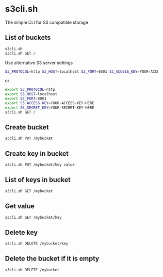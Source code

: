 # s3cli.sh

The simple CLI for S3 compatible storage

## List of buckets

```bash
s3cli.sh
s3cli.sh GET /
```

Use alternative S3 server settings

```bash
S3_PROTOCOL=http S3_HOST=localhost S3_PORT=8001 S3_ACCESS_KEY=YOUR-ACCESS-KEY-HERE S3_SECRET_KEY=YOUR-SECRET-KEY-HERE s3cli.sh GET /
```

or

```bash
export S3_PROTOCOL=http
export S3_HOST=localhost
export S3_PORT=8001
export S3_ACCESS_KEY=YOUR-ACCESS-KEY-HERE
export S3_SECRET_KEY=YOUR-SECRET-KEY-HERE
s3cli.sh GET /
```

## Create bucket

```bash
s3cli.sh PUT /mybucket
```

## Create key in bucket

```bash
s3cli.sh PUT /mybucket/key value
```

## List of keys in bucket

```bash
s3cli.sh GET /mybucket
```

## Get value 

```bash
s3cli.sh GET /mybucket/key
```

## Delete key

```bash
s3cli.sh DELETE /mybucket/key
```

## Delete the bucket if it is empty

```bash
s3cli.sh DELETE /mybucket
```
